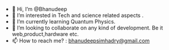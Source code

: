 - 👋 Hi, I’m @Bhanudeep
- 👀 I’m interested in Tech and science related aspects . 
- 🌱 I’m currently learning Quantum Physics.
- 💞️ I’m looking to collaborate on any kind of development. Be it web,product,hardware etc.
- 📫 How to reach me? : bhanudeepsimhadry@gmail.com

<!---
Bhanudeep/Bhanudeep is a ✨ special ✨ repository because its `README.md` (this file) appears on your GitHub profile.
You can click the Preview link to take a look at your changes.
--->
